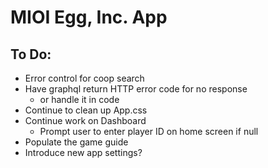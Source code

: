 # MIOI Egg, Inc. App

## To Do:
- Error control for coop search
- Have graphql return HTTP error code for no response
    - or handle it in code
- Continue to clean up App.css
- Continue work on Dashboard
    - Prompt user to enter player ID on home screen if null
- Populate the game guide
- Introduce new app settings?
